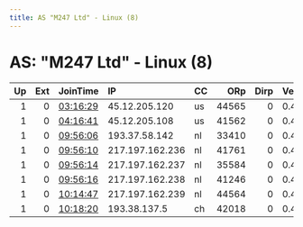```yaml
---
title: AS "M247 Ltd" - Linux (8)
---
```


# AS: "M247 Ltd" - Linux (8)

|   Up |   Ext | JoinTime                                                                                            | IP              | CC   |   ORp |   Dirp | Version   | Contact   | Nickname   |   eFamMembers |
|-----:|------:|:----------------------------------------------------------------------------------------------------|:----------------|:-----|------:|-------:|:----------|:----------|:-----------|--------------:|
|    1 |     0 | [03:16:29](https://metrics.torproject.org/rs.html#details/564183103B21A85062011B656A8EE68D4EC672A5) | 45.12.205.120   | us   | 44565 |      0 | 0.4.2.7   | None      | Unnamed    |             1 |
|    1 |     0 | [04:16:41](https://metrics.torproject.org/rs.html#details/0FE5A9C69C0C0C26876E2CF6949ED8D796242B44) | 45.12.205.108   | us   | 41562 |      0 | 0.4.2.7   | None      | Unnamed    |             1 |
|    1 |     0 | [09:56:06](https://metrics.torproject.org/rs.html#details/505DB0F2DEBCD3370E706B4977735E90D946799B) | 193.37.58.142   | nl   | 33410 |      0 | 0.4.2.7   | None      | Unnamed    |             1 |
|    1 |     0 | [09:56:10](https://metrics.torproject.org/rs.html#details/11D601412D49E2F393B601B4F81D5AC42505975C) | 217.197.162.236 | nl   | 41761 |      0 | 0.4.2.7   | None      | Unnamed    |             1 |
|    1 |     0 | [09:56:14](https://metrics.torproject.org/rs.html#details/E091243757E6607903E4250345979188E88E0B7B) | 217.197.162.237 | nl   | 35584 |      0 | 0.4.2.7   | None      | Unnamed    |             1 |
|    1 |     0 | [09:56:16](https://metrics.torproject.org/rs.html#details/1940201B6DE36820228B29D5F46924D44FF40C8A) | 217.197.162.238 | nl   | 41246 |      0 | 0.4.2.7   | None      | Unnamed    |             1 |
|    1 |     0 | [10:14:47](https://metrics.torproject.org/rs.html#details/41622EDC8DED8141267339FF48F70B97FDD57493) | 217.197.162.239 | nl   | 44564 |      0 | 0.4.2.7   | None      | Unnamed    |             1 |
|    1 |     0 | [10:18:20](https://metrics.torproject.org/rs.html#details/F9FE46D225FC01734A428EFA57F91A7AF5468A0E) | 193.38.137.5    | ch   | 42018 |      0 | 0.4.2.7   | None      | Unnamed    |             1 |
